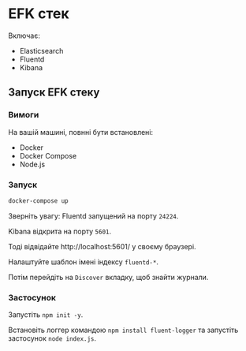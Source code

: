 # EFK стек

Включає:

- Elasticsearch
- Fluentd
- Kibana


## Запуск EFK стеку

### Вимоги

На вашій машині, повнні бути встановлені:

- Docker
- Docker Compose
- Node.js


### Запуск

```bash
docker-compose up
```

Зверніть увагу: Fluentd запущений на порту `24224`.

Kibana відкрита на порту `5601`.

Тоді відвідайте http://localhost:5601/ у своєму браузері.

Налаштуйте шаблон імені індексу `fluentd-*`. 

Потім перейдіть на `Discover` вкладку, щоб знайти журнали.

### Застосунок

Запустіть `npm init -y`.

Встановіть логгер командою  `npm install fluent-logger` та запустіть застосунок `node index.js`.